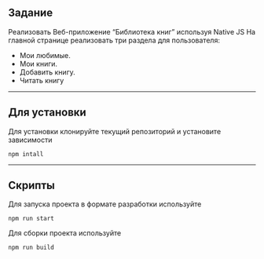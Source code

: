## Задание

Реализовать Веб-приложение “Библиотека книг” используя Native JS
На главной странице реализовать три раздела для пользователя:
- Мои любимые.
- Мои книги.
- Добавить книгу.
- Читать книгу

---

## Для установки 

Для установки клонируйте текущий репозиторий и установите зависимости
```
npm intall
```

---

## Скрипты

Для запуска проекта в формате разработки используйте
```
npm run start
```
Для сборки проекта используйте
```
npm run build
```
